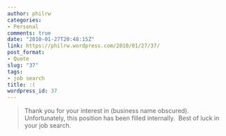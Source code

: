 ```yaml
---
author: philrw
categories:
- Personal
comments: true
date: "2010-01-27T20:48:15Z"
link: https://philrw.wordpress.com/2010/01/27/37/
post_format:
- Quote
slug: "37"
tags:
- job search
title: :(
wordpress_id: 37
---
```


<blockquote>Thank you for your interest in (business name obscured). Unfortunately, this position has been filled internally.  Best of luck in your job search.</blockquote>
